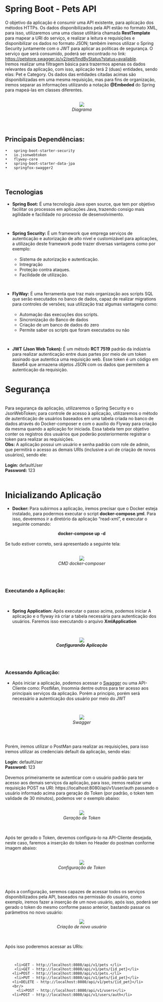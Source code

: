 # Spring Boot - Pets API
O objetivo da aplicação é consumir uma API existente, para aplicação dos métodos HTTPs. Os dados disponibilizados pela API estão no formato XML, para isso, utilizaremos uma uma classe utilitária chamada <b>RestTemplate</b> para mapear a URI do serviço, e realizar a leitura e requisições e disponibilizar os dados no formato JSON; também iremos utilizar o Spring Security juntamente com o JWT para aplicar as políticas de segurança.
O serviço que será consumido, poderá ser encontrado no 
link: https://petstore.swagger.io/v2/pet/findByStatus?status=available.
<br/>
Iremos realizar uma filtragem básica para trazermos apenas os dados relevantes da aplicação, com isso, aplicação terá 2 (duas) entidades, sendo elas: Pet e Category. 
Os dados das entidades citadas acimas são disponibilizadas em uma mesma requisição, mas para fins de organização, iremos separar as informações utilizando a notação <b>@Embeded</b> do Spring para mapeá-las em classes diferentes.<br/><br/>


<p align="center">
    <img src="https://user-images.githubusercontent.com/31626353/154784060-670b577a-a130-429f-890d-a7dba784e654.png" /><br/>
    <em>Diagrama</em>
</p>

<br/>
<br/>

## Principais Dependências:
    •	spring-boot-starter-security
    •	io.jsonwebtoken
    •	flyway-core
    •	spring-boot-starter-data-jpa
    •	springfox-swagger2

<br/>

## Tecnologias

<ul>
    <li><b>Spring Boot:</b> É uma tecnologia Java open source, que tem por objetivo 
        facilitar os processos em aplicações Java, trazendo consigo mais agilidade e facilidade no processo de desenvolvimento.</li>
</ul>

<br/>

<ul>
 <li><b>Spring Security:</b> É um framework que emprega serviços de autenticação e autorização 
de alto nível e customizável para aplicações, a utilização deste framework pode trazer
diversas vantagens como por exemplo:<br/>
      <ul><br/>
     <li>Sistema de autorização e autenticação.</li>
     <li>Intregração</li>
     <li>Proteção contra ataques.</li>
      <li>Facilidade de utilização.</li>
 </ul>
</li>
 </ul>
 
<br/>



<ul>
 <li><b>FlyWay:</b> É uma ferramenta que traz mais organização aos scripts SQL que serão executados no banco de dados, capaz de realizar migrations para controles de versões; sua utilização traz algumas vantagens como:
      <ul><br/>
     <li>Automação das execuções dos scripts.</li>
     <li>Sincronização do Banco de dados</li>
     <li>Criação de um banco de dados do zero</li>
      <li>Permite saber os scripts que foram executados ou não</li>
 </ul>
</li>
 </ul>

<br/>


<ul>
    <li><b>JWT (Json Web Token): </b> É um método <b>RCT 7519</b> padrão da indústria para realizar autenticação entre duas partes por meio de um token assinado que autentica uma requisição web. Esse token é um código em Base64 que armazena objetos JSON com os dados que permitem a autenticação da requisição.</li>
</ul>



# Segurança
<br/>
Para segurança da aplicação, utilizaremos o Spring Security e o JsonWebToken; para controle de acesso à aplicação, utilizaremos o método de autenticação de usuários baseados em uma tabela criada no banco de dados através do Docker-composer e com o auxílio do Flyway para criação da mesma quando a aplicação for iniciada. Essa tabela tem por objetivo conter os registros dos usuários que poderão posteriormente registrar o token para realizar as requisições.
<br/>
<b>Obs:</b> A aplicação possui um usuário e senha padrão com role de admin, que permitirá o acesso as demais URIs (inclusive a uri de criação de novos usuários), sendo ele:<br/>
<br/>
<b>Login:</b> defaultUser<br/>
<b>Password:</b> 123

<br/>
<br/>




# Inicializando Aplicação


<ul>
    <li><b>Docker: </b> Para subirmos a aplicação, iremos precisar que o Docker esteja instalado, para podermos executar o script <b>docker-compose.yml</b>. Para isso, deveremos ir a diretório da aplicação “read-xml”, e executar o seguinte comando:</li>
</ul>


<div align="center">
    <b> docker-compose up -d</b>
</div>
<br/>
Se tudo estiver correto, será apresentado a seguinte tela:
<br/>
<br />

<p align="center">
    <img src="https://user-images.githubusercontent.com/31626353/154786559-431c9bc2-fdca-450b-b0e8-e3079b4d7607.png" /><br/>
    <em>CMD docker-composer</em>
</p>
<br/>
<br/>

### Executando a Aplicação:

<br/>

<ul>
    <li><b>Spring Application: </b> Após executar o passo acima, podemos iniciar A aplicação e o flyway irá criar a tabela necessária para autenticação dos usuários. Faremos isso executando o arquivo <b>XmlApplication</b</li>
</ul>
<br/>
        
   <p align="center">
         <img src="https://user-images.githubusercontent.com/31626353/154786826-0a06c24e-a2b2-4c9e-848f-bcf33cbbbb0f.png" /><br/>
         <em>Configurando Aplicação</em>
    </p>     

<br/>    
<br/>    

        
### Acessando Aplicação:
     
</b>        
<ul>
    <li> Após iniciar a aplicação, podemos acessar o <a href="http://localhost:8080/swagger-ui.html#/" target="_blank">Swagger</a> ou uma API-Cliente como: PostMan, Insomnia dentre outros para ter acesso aos principais serviços da aplicação. Porém a princípio, porém será necessário a autenticação dos usuário por meio do JWT</b></li>
</ul>
<br/>
<p align="center">
         <img src="https://user-images.githubusercontent.com/31626353/154786944-36f204c0-2e95-4571-9225-8bcc3772ad87.png" /><br/>
         <em>Swagger</em>
    </p>    
        
<br/>
</br>

Porém, iremos utilizar o PostMan para realizar as requisições, para isso iremos utilizar as credenciais default da aplicação, sendo elas: <br/>
<br/>
<b>Login:</b> defaultUser<br/>
<b>Password:</b> 123 <br/>
<br/>
Devemos primeiramente se autenticar com o usuário padrão para ter acesso aos demais serviços da aplicação, para isso, iremos realizar uma requisição POST na URI: https://localhost:8080/api/v1/user/auth passando o usuário informado acima para geração do Token (por padrão, o token tem validade de 30 minutos), podemos ver o exemplo abaixo:
<br/>
<br/>

<p align="center">
         <img src="https://user-images.githubusercontent.com/31626353/154787105-1f86e3c4-29c8-4fdc-b6a2-b1d2034a8925.png" /><br/>
         <em>Geração de Token</em>
    </p>    
        
<br/>
<br/>
Após ter gerado o Token, devemos configura-lo na API-Cliente desejada, neste caso, faremos a inserção do token no Header do postman conforme imagem abaixo: 
<br>
<br/>
<p align="center">
         <img src="https://user-images.githubusercontent.com/31626353/154787235-cefd2a58-0890-462f-b223-281f0ecd569a.png" /><br/>
         <em>Configuração de Token</em>
    </p>    

<br/>        
<br/>

Após a configuração, seremos capazes de acessar todos os serviços disponibilizados pela API, baseados na permissão do usuário, como exemplo, iremos fazer a inserção de um novo usuário, após isso, poderá ser gerado o token do mesmo conforme passo anterior, bastando passar os parâmetros no novo usuário:
<br/>
<p align="center">
         <img src="https://user-images.githubusercontent.com/31626353/154787300-ca8d42e3-1752-48b0-a12c-d02ed562d400.png" /><br/>
         <em>Criação de novo usuário</em>
    </p>    

<br/>
<br/>
Após isso poderemos acessar as URIs:
<br/>

  <ul><br/>
    
     <li>GET - http://localhost:8080/api/v1/pets </li>
     <li>GET - http://localhost:8080/api/v1/pets/{id_pet}</li>
    <li>POST - http://localhost:8080/api/v1/pets.</li>
     <li>PUT - http://localhost:8080/api/v1/pets/{id_pet}</li>
    <li>DELETE - http://localhost:8080/api/v1/pets/{id_pet}</li>
    <br/>
      <li>POST - http://localhost:8080/api/v1/users</li>
    <li>POST - http://localhost:8080/api/v1/users/auth</li>
 </ul>
